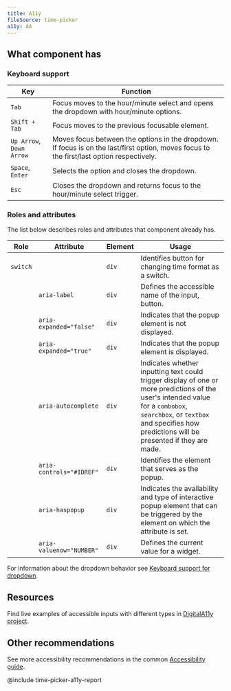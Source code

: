 ```yaml
---
title: A11y
fileSource: time-picker
a11y: AA
---
```


## What component has

### Keyboard support

| Key                      | Function                                                                                                                                  |
| ------------------------ | ----------------------------------------------------------------------------------------------------------------------------------------- |
| `Tab`                    | Focus moves to the hour/minute select and opens the dropdown with hour/minute options.                                                    |
| `Shift + Tab`            | Focus moves to the previous focusable element.                                                                                            |
| `Up Arrow`, `Down Arrow` | Moves focus between the options in the dropdown. If focus is on the last/first option, moves focus to the first/last option respectively. |
| `Space`, `Enter`         | Selects the option and closes the dropdown.                                                                                               |
| `Esc`                    | Closes the dropdown and returns focus to the hour/minute select trigger.                                                                  |

### Roles and attributes

The list below describes roles and attributes that component already has.

| Role     | Attribute                | Element | Usage                                                                                                                                                                                                                        |
| -------- | ------------------------ | ------- | ---------------------------------------------------------------------------------------------------------------------------------------------------------------------------------------------------------------------------- |
| `switch` |                          | `div`   | Identifies button for changing time format as a switch.                                                                                                                                                                      |
|          | `aria-label`             | `div`   | Defines the accessible name of the input, button.                                                                                                                                                                            |
|          | `aria-expanded="false"`  | `div`   | Indicates that the popup element is not displayed.                                                                                                                                                                           |
|          | `aria-expanded="true"`   | `div`   | Indicates that the popup element is displayed.                                                                                                                                                                               |
|          | `aria-autocomplete`      | `div`   | Indicates whether inputting text could trigger display of one or more predictions of the user's intended value for a `combobox`, `searchbox`, or `textbox` and specifies how predictions will be presented if they are made. |
|          | `aria-controls="#IDREF"` | `div`   | Identifies the element that serves as the popup.                                                                                                                                                                             |
|          | `aria-haspopup`          | `div`   | Indicates the availability and type of interactive popup element that can be triggered by the element on which the attribute is set.                                                                                         |
|          | `aria-valuenow="NUMBER"` | `div`   | Defines the current value for a widget.                                                                                                                                                                                      |

For information about the dropdown behavior see [Keyboard support for dropdown](/core-principles/a11y/a11y-keyboard/#a9cbfb).

## Resources

Find live examples of accessible inputs with different types in [DigitalA11y project](https://www.digitala11y.com/demos/accessibility-of-html-input-types-examples/).

## Other recommendations

See more accessibility recommendations in the common [Accessibility guide](/core-principles/a11y/).

@include time-picker-a11y-report
